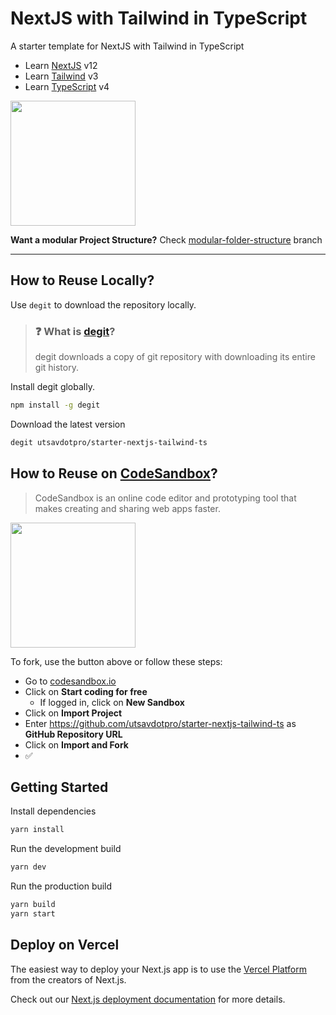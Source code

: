 # NextJS with Tailwind in TypeScript
A starter template for NextJS with Tailwind in TypeScript

- Learn [NextJS](https://nextjs.org) v12
- Learn [Tailwind](https://tailwindcss.com) v3
- Learn [TypeScript](https://typescriptlang.org) v4

[<img src="https://ik.imagekit.io/iutsav/fork-on-codesandbox__e0mFWzr1.png?updatedAt=1641916982302" width="200"/>](https://githubbox.com/utsavdotpro/starter-nextjs-tailwind-ts)

**Want a modular Project Structure?** Check [modular-folder-structure](https://github.com/utsavdotpro/starter-nextjs-tailwind-ts/tree/modular-folder-structure) branch

---

## How to Reuse Locally?

Use `degit` to download the repository locally.

> ### ❓ What is [degit](https://github.com/Rich-Harris/degit)?
> degit downloads a copy of git repository with downloading its entire git history.

Install degit globally.

````bash
npm install -g degit
````

Download the latest version
````bash
degit utsavdotpro/starter-nextjs-tailwind-ts
````

## How to Reuse on [CodeSandbox](https://codesandbox.io)?
> CodeSandbox is an online code editor and prototyping tool that makes creating and sharing web apps faster.

[<img src="https://ik.imagekit.io/iutsav/fork-on-codesandbox__e0mFWzr1.png?updatedAt=1641916982302" width="200"/>](https://githubbox.com/utsavdotpro/starter-nextjs-tailwind-ts)

To fork, use the button above or follow these steps:

- Go to [codesandbox.io](https://codesandbox.io)
- Click on **Start coding for free**
  - If logged in, click on **New Sandbox**
- Click on **Import Project**
- Enter https://github.com/utsavdotpro/starter-nextjs-tailwind-ts as **GitHub Repository URL**
- Click on **Import and Fork**
- ✅

## Getting Started

Install dependencies
````bash
yarn install
````

Run the development build
````bash
yarn dev
````

Run the production build
````bash
yarn build
yarn start
````

## Deploy on Vercel

The easiest way to deploy your Next.js app is to use the [Vercel Platform](https://vercel.com/new?utm_medium=default-template&filter=next.js&utm_source=create-next-app&utm_campaign=create-next-app-readme) from the creators of Next.js.

Check out our [Next.js deployment documentation](https://nextjs.org/docs/deployment) for more details.

